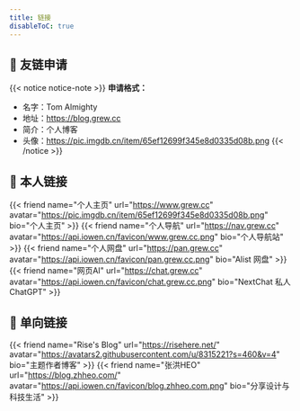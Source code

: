 ```yaml
---
title: 链接
disableToC: true
---
```

## 👊 友链申请

{{< notice notice-note >}}
**申请格式：**
- 名字：Tom Almighty
- 地址：https://blog.grew.cc
- 简介：个人博客
- 头像：https://pic.imgdb.cn/item/65ef12699f345e8d0335d08b.png
{{< /notice >}}
## 👦 本人链接
{{< friend name="个人主页" url="https://www.grew.cc" avatar="https://pic.imgdb.cn/item/65ef12699f345e8d0335d08b.png" bio="个人主页" >}}
{{< friend name="个人导航" url="https://nav.grew.cc" avatar="https://api.iowen.cn/favicon/www.grew.cc.png" bio="个人导航站" >}}
{{< friend name="个人网盘" url="https://pan.grew.cc" avatar="https://api.iowen.cn/favicon/pan.grew.cc.png" bio="Alist 网盘" >}}
{{< friend name="网页AI" url="https://chat.grew.cc" avatar="https://api.iowen.cn/favicon/chat.grew.cc.png" bio="NextChat 私人ChatGPT" >}}

## 🔗 单向链接
{{< friend name="Rise's Blog" url="https://risehere.net/" avatar="https://avatars2.githubusercontent.com/u/8315221?s=460&v=4" bio="主题作者博客" >}}
{{< friend name="张洪HEO" url="https://blog.zhheo.com/" avatar="https://api.iowen.cn/favicon/blog.zhheo.com.png" bio="分享设计与科技生活" >}}


